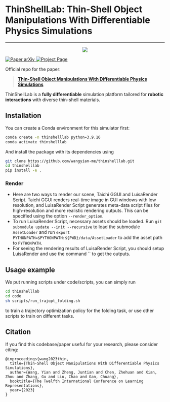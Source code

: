 # ThinShellLab: Thin-Shell Object Manipulations With Differentiable Physics Simulations

---
<div align="center">
  <img src="images/teaser.gif"/>
</div> 

<p align="left">
    <a href='https://arxiv.org/abs/2404.00451'>
      <img src='https://img.shields.io/badge/Paper-arXiv-green?style=plastic&logo=arXiv&logoColor=green' alt='Paper arXiv'>
    </a>
    <a href='https://vis-www.cs.umass.edu/ThinShellLab/'>
      <img src='https://img.shields.io/badge/Project-Page-blue?style=plastic&logo=Google%20chrome&logoColor=blue' alt='Project Page'>
    </a>
</p>

Official repo for the paper:

> **[Thin-Shell Object Manipulations With Differentiable Physics Simulations](https://vis-www.cs.umass.edu/ThinShellLab/)**  

ThinShellLab is a **fully differentiable** simulation platform tailored for **robotic interactions** with diverse thin-shell materials.

## Installation
You can create a Conda environment for this simulator first:
```bash
conda create -n thinshelllab python=3.9.16
conda activate thinshelllab
```

And install the package with its dependencies using
```bash
git clone https://github.com/wangyian-me/thinshelllab.git
cd thinshelllab
pip install -e .
```

### Render
- Here are two ways to render our scene, Taichi GGUI and LuisaRender Script. Taichi GGUI renders real-time image in GUI windows with low resolution, and LuisaRender Script generates meta-data script files for high-resolution and more realistic rendering outputs. This can be specified using the option `--render_option`.
- To run LuisaRender Script, necessary assets should be loaded. Run `git submodule update --init --recursive` to load the submodule `AssetLoader` and run `export PYTHONPATH=$PYTHONPATH:${PWD}/data/AssetLoader` to add the asset path to `PYTHONPATH`.
- For seeing the rendering results of LuisaRender Script, you should setup LuisaRender and use the command `` to get the outputs.

## Usage example

We put running scripts under code/scripts, you can simply run
```bash
cd thinshelllab
cd code
sh scripts/run_trajopt_folding.sh
```
to train a trajectory optimization policy for the folding task, or use other scripts to train on different tasks.

## Citation
If you find this codebase/paper useful for your research, please consider citing:
```
@inproceedings{wang2023thin,
  title={Thin-Shell Object Manipulations With Differentiable Physics Simulations},
  author={Wang, Yian and Zheng, Juntian and Chen, Zhehuan and Xian, Zhou and Zhang, Gu and Liu, Chao and Gan, Chuang},
  booktitle={The Twelfth International Conference on Learning Representations},
  year={2023}
}
```

